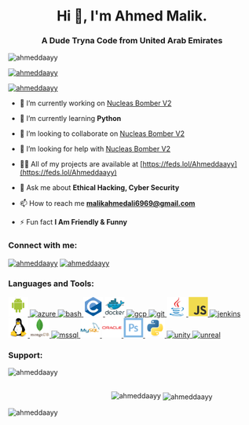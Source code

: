 <h1 align="center">Hi 👋, I'm Ahmed Malik.</h1>
<h3 align="center">A Dude Tryna Code from United Arab Emirates</h3>

<p align="left"> <img src="https://komarev.com/ghpvc/?username=ahmeddaayy&label=Profile%20views&color=0e75b6&style=flat" alt="ahmeddaayy" /> </p>

<p align="left"> <a href="https://github.com/ryo-ma/github-profile-trophy"><img src="https://github-profile-trophy.vercel.app/?username=ahmeddaayy" alt="ahmeddaayy" /></a> </p>

<p align="left"> <a href="https://twitter.com/ahmeddaayy" target="blank"><img src="https://img.shields.io/twitter/follow/ahmeddaayy?logo=twitter&style=for-the-badge" alt="ahmeddaayy" /></a> </p>

- 🔭 I’m currently working on [Nucleas Bomber V2](https://github.com/Ahmeddaayy/Nucleas-Bomber-V2)

- 🌱 I’m currently learning **Python**

- 👯 I’m looking to collaborate on [Nucleas Bomber V2](https://github.com/Ahmeddaayy/Nucleas-Bomber-V2)

- 🤝 I’m looking for help with [Nucleas Bomber V2](https://github.com/Ahmeddaayy/Nucleas-Bomber-V2)

- 👨‍💻 All of my projects are available at [https://feds.lol/Ahmeddaayy](https://feds.lol/Ahmeddaayy)

- 💬 Ask me about **Ethical Hacking, Cyber Security**

- 📫 How to reach me **malikahmedali6969@gmail.com**

- ⚡ Fun fact **I Am Friendly & Funny**

<h3 align="left">Connect with me:</h3>
<p align="left">
<a href="https://twitter.com/ahmeddaayy" target="blank"><img align="center" src="https://raw.githubusercontent.com/rahuldkjain/github-profile-readme-generator/master/src/images/icons/Social/twitter.svg" alt="ahmeddaayy" height="30" width="40" /></a>
<a href="https://instagram.com/ahmeddaayy" target="blank"><img align="center" src="https://raw.githubusercontent.com/rahuldkjain/github-profile-readme-generator/master/src/images/icons/Social/instagram.svg" alt="ahmeddaayy" height="30" width="40" /></a>
</p>

<h3 align="left">Languages and Tools:</h3>
<p align="left"> <a href="https://developer.android.com" target="_blank" rel="noreferrer"> <img src="https://raw.githubusercontent.com/devicons/devicon/master/icons/android/android-original-wordmark.svg" alt="android" width="40" height="40"/> </a> <a href="https://azure.microsoft.com/en-in/" target="_blank" rel="noreferrer"> <img src="https://www.vectorlogo.zone/logos/microsoft_azure/microsoft_azure-icon.svg" alt="azure" width="40" height="40"/> </a> <a href="https://www.gnu.org/software/bash/" target="_blank" rel="noreferrer"> <img src="https://www.vectorlogo.zone/logos/gnu_bash/gnu_bash-icon.svg" alt="bash" width="40" height="40"/> </a> <a href="https://www.cprogramming.com/" target="_blank" rel="noreferrer"> <img src="https://raw.githubusercontent.com/devicons/devicon/master/icons/c/c-original.svg" alt="c" width="40" height="40"/> </a> <a href="https://www.docker.com/" target="_blank" rel="noreferrer"> <img src="https://raw.githubusercontent.com/devicons/devicon/master/icons/docker/docker-original-wordmark.svg" alt="docker" width="40" height="40"/> </a> <a href="https://cloud.google.com" target="_blank" rel="noreferrer"> <img src="https://www.vectorlogo.zone/logos/google_cloud/google_cloud-icon.svg" alt="gcp" width="40" height="40"/> </a> <a href="https://git-scm.com/" target="_blank" rel="noreferrer"> <img src="https://www.vectorlogo.zone/logos/git-scm/git-scm-icon.svg" alt="git" width="40" height="40"/> </a> <a href="https://www.java.com" target="_blank" rel="noreferrer"> <img src="https://raw.githubusercontent.com/devicons/devicon/master/icons/java/java-original.svg" alt="java" width="40" height="40"/> </a> <a href="https://developer.mozilla.org/en-US/docs/Web/JavaScript" target="_blank" rel="noreferrer"> <img src="https://raw.githubusercontent.com/devicons/devicon/master/icons/javascript/javascript-original.svg" alt="javascript" width="40" height="40"/> </a> <a href="https://www.jenkins.io" target="_blank" rel="noreferrer"> <img src="https://www.vectorlogo.zone/logos/jenkins/jenkins-icon.svg" alt="jenkins" width="40" height="40"/> </a> <a href="https://www.linux.org/" target="_blank" rel="noreferrer"> <img src="https://raw.githubusercontent.com/devicons/devicon/master/icons/linux/linux-original.svg" alt="linux" width="40" height="40"/> </a> <a href="https://www.mongodb.com/" target="_blank" rel="noreferrer"> <img src="https://raw.githubusercontent.com/devicons/devicon/master/icons/mongodb/mongodb-original-wordmark.svg" alt="mongodb" width="40" height="40"/> </a> <a href="https://www.microsoft.com/en-us/sql-server" target="_blank" rel="noreferrer"> <img src="https://www.svgrepo.com/show/303229/microsoft-sql-server-logo.svg" alt="mssql" width="40" height="40"/> </a> <a href="https://www.mysql.com/" target="_blank" rel="noreferrer"> <img src="https://raw.githubusercontent.com/devicons/devicon/master/icons/mysql/mysql-original-wordmark.svg" alt="mysql" width="40" height="40"/> </a> <a href="https://www.oracle.com/" target="_blank" rel="noreferrer"> <img src="https://raw.githubusercontent.com/devicons/devicon/master/icons/oracle/oracle-original.svg" alt="oracle" width="40" height="40"/> </a> <a href="https://www.photoshop.com/en" target="_blank" rel="noreferrer"> <img src="https://raw.githubusercontent.com/devicons/devicon/master/icons/photoshop/photoshop-line.svg" alt="photoshop" width="40" height="40"/> </a> <a href="https://www.python.org" target="_blank" rel="noreferrer"> <img src="https://raw.githubusercontent.com/devicons/devicon/master/icons/python/python-original.svg" alt="python" width="40" height="40"/> </a> <a href="https://unity.com/" target="_blank" rel="noreferrer"> <img src="https://www.vectorlogo.zone/logos/unity3d/unity3d-icon.svg" alt="unity" width="40" height="40"/> </a> <a href="https://unrealengine.com/" target="_blank" rel="noreferrer"> <img src="https://raw.githubusercontent.com/kenangundogan/fontisto/036b7eca71aab1bef8e6a0518f7329f13ed62f6b/icons/svg/brand/unreal-engine.svg" alt="unreal" width="40" height="40"/> </a> </p>

<h3 align="left">Support:</h3>
<p><a href="https://www.buymeacoffee.com/ahmeddaayy"> <img align="left" src="https://cdn.buymeacoffee.com/buttons/v2/default-yellow.png" height="50" width="210" alt="ahmeddaayy" /></a></p><br><br>

<p><img align="left" src="https://github-readme-stats.vercel.app/api/top-langs?username=ahmeddaayy&show_icons=true&locale=en&layout=compact" alt="ahmeddaayy" /></p>

<p>&nbsp;<img align="center" src="https://github-readme-stats.vercel.app/api?username=ahmeddaayy&show_icons=true&locale=en" alt="ahmeddaayy" /></p>

<p><img align="center" src="https://github-readme-streak-stats.herokuapp.com/?user=ahmeddaayy&" alt="ahmeddaayy" /></p>
